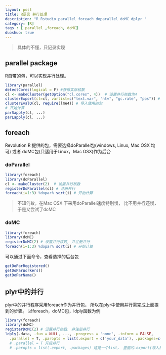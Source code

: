 ```yaml
---
layout: post
title: R语言 并行处理
description: "R Rstudio parallel foreach doparallel doMC dplyr "
category: [R]
tags : [ parallel ,foreach, doMC]
duoshuo: true
---
```




>具体的不懂，只记录实现

## parallel package

R自带的包，可以实现并行处理。

```r
library(parallel)
detectCores(logical = F) #获得实际核数
cl <- makeCluster(getOption("cl.cores", 4))  # 设置并行核数为4
clusterExport(cl=cl, varlist=c("text.var", "ntv", "gc.rate", "pos")) # 导入全局环境中的数据
clusterEvalQ(cl, require(lme4)) # 导入使用的包
# 开始计算
parSapply(cl, ...)
parLapply(cl, ...)
```

## foreach

Revolution R 提供的包，需要选择doParallel包(windows, Linux, Mac OSX 均可) 或者 doMC包(只适用于Linux，Mac OSX)作为后台

### doParallel

```r
library(foreach)
library(doParallel)
cl <- makeCluster(2)  # 设置并行核数
registerDoParallel(cl) # 注册并行
foreach(i=1:3) %dopar% sqrt(i) # 开始计算
```
> 不知何故，在Mac OSX 下采用doParallel速度特别慢， 比不用并行还慢，于是又尝试了doMC

### doMC

```r
library(foreach)
library(doMC)
registerDoMC(2) # 设置并行核数, 并注册并行
foreach(i=1:3) %dopar% sqrt(i) # 开始计算
```
可以通过下面命令，查看选择的后台包

```r
getDoParRegistered()
getDoParWorkers()
getDoParName()
```

## plyr中的并行
plyr中的并行程序采用foreach作为并行包， 所以在plyr中使用并行需完成上面提到的步骤。
以foreach，doMC包，ldply函数为例

```r
library(foreach)
library(doMC)
registerDoMC(2) # 设置并行核数, 并注册并行
ldply(.data, .fun = NULL, ..., .progress = "none", .inform = FALSE,
  .parallel = T, .paropts = list(.export = c('your_data'), .packages=c('your_package') ), .id = NA)
  # .parallel = T 开启并行
  # .paropts = list(.export, .packages) 这是一个list， 里面的.export(导入用到的数据)， .package(导入需要的包)都是foreach：：foreach（）中的参数，可以??foreach 查看具体细节
```





